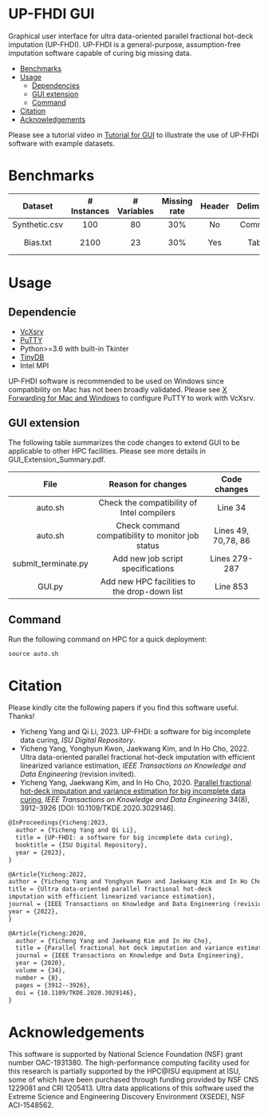 # **UP-FHDI GUI**

Graphical user interface for ultra data-oriented parallel fractional hot-deck imputation (UP-FHDI). UP-FHDI is a general-purpose, assumption-free imputation software capable of curing big missing data. 

- [Benchmarks](#Benchmarks)
- [Usage](#Usage)
  - [Dependencies](#Dependencies)
  - [GUI extension](#GUIextension)
  - [Command](#Command)
- [Citation](#Citation)
- [Acknowledgements](#Acknowledgements)




Please see a tutorial video in [Tutorial for GUI](https://www.youtube.com/watch?v=7dZcUYYGyMw&t=331s) to illustrate the use of UP-FHDI software with example datasets.

# Benchmarks

| Dataset  | # Instances | # Variables | Missing rate | Header | Delimiter | Missing symbol | Source |
| :---: | :---: | :---: | :---: | :---: | :---: | :---: | :---: |
| Synthetic.csv  | 100  | 80 | 30% | No | Comma | ? | Synthetic |
| Bias.txt  | 2100  | 23 | 30% | Yes | Tab |NA |UCI repository |

# Usage

## Dependencie

- [VcXsrv](https://sourceforge.net/projects/vcxsrv/)
- [PuTTY](https://www.chiark.greenend.org.uk/~sgtatham/putty/latest.html)
- Python>=3.6 with built-in Tkinter
- [TinyDB](https://github.com/msiemens/tinydb)
- Intel MPI

UP-FHDI software is recommended to be used on Windows since compatibility on Mac has not been broadly validated. Please see [X Forwarding for Mac and Windows](https://researchit.las.iastate.edu/guides/pronto/interactive_computing/x_forwarding/) to configure PuTTY to work with VcXsrv.

## GUI extension

The following table summarizes the code changes to extend GUI to be applicable to other HPC facilities. Please see more details in GUI_Extension_Summary.pdf.

| File  | Reason for changes | Code changes |
| :---: | :---: | :---: |
| auto.sh |  Check the compatibility of Intel compilers | Line 34 |
| auto.sh |  Check command compatibility to monitor job status |  Lines 49, 70,78, 86 |
| submit_terminate.py | Add new job script specifications | Lines 279-287 |
| GUI.py |  Add new HPC facilities to the drop-down list | Line 853 |

## Command

Run the following command on HPC for a quick deployment:
```python
source auto.sh
```

# Citation
Please kindly cite the following papers if you find this software useful. Thanks!
- Yicheng Yang and Qi Li, 2023. UP-FHDI: a software for big incomplete data curing, _ISU Digital Repository_.
- Yicheng Yang, Yonghyun Kwon, Jaekwang Kim, and In Ho Cho, 2022. Ultra data-oriented parallel fractional hot-deck imputation with efficient linearized variance estimation,  _IEEE Transactions on Knowledge and Data Engineering_ (revision invited).
- Yicheng Yang, Jaekwang Kim, and In Ho Cho, 2020. [Parallel fractional hot-deck imputation and variance estimation for big incomplete data curing](https://ieeexplore.ieee.org/document/9214981), _IEEE Transactions on Knowledge and Data Engineering_ 34(8), 3912-3926 [DOI: 10.1109/TKDE.2020.3029146].

```latex
@InProceedings{Yicheng:2023,
  author = {Yicheng Yang and Qi Li},
  title = {UP-FHDI: a software for big incomplete data curing},
  booktitle = {ISU Digital Repository},
  year = {2023},
}

@Article{Yicheng:2022, 
author = {Yicheng Yang and Yonghyun Kwon and Jaekwang Kim and In Ho Cho},
title = {Ultra data-oriented parallel fractional hot-deck
imputation with efficient linearized variance estimation},
journal = {IEEE Transactions on Knowledge and Data Engineering (revision invited)},
year = {2022},
}

@Article{Yicheng:2020,
  author = {Yicheng Yang and Jaekwang Kim and In Ho Cho},
  title = {Parallel fractional hot deck imputation and variance estimation for big incomplete data curing},
  journal = {IEEE Transactions on Knowledge and Data Engineering},
  year = {2020},
  volume = {34},
  number = {8},
  pages = {3912--3926},
  doi = {10.1109/TKDE.2020.3029146},
}
```

# Acknowledgements

This software is supported by National Science Foundation
(NSF) grant number OAC-1931380. The high-performance
computing facility used for this research is partially supported
by the HPC@ISU equipment at ISU, some of which have been
purchased through funding provided by NSF CNS 1229081
and CRI 1205413. Ultra data applications of this software used
the Extreme Science and Engineering Discovery Environment
(XSEDE), NSF ACI-1548562.
